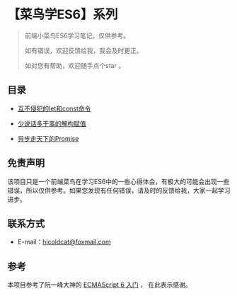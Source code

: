 【菜鸟学ES6】系列
=================

> 前端小菜鸟ES6学习笔记，仅供参考。
>
> 如有错误，欢迎反馈给我，我会及时更正。
>
> 如对您有帮助，欢迎随手点个star 。

目录
----

-	[互不侵犯的let和const命令](https://github.com/higrowth/rookie-learn-es6/blob/master/%E4%BA%92%E4%B8%8D%E4%BE%B5%E7%8A%AF%E7%9A%84let%E5%92%8Cconst%E5%91%BD%E4%BB%A4.md)

-	[少说话多干事的解构赋值](https://github.com/higrowth/rookie-learn-es6/blob/master/%E5%B0%91%E8%AF%B4%E8%AF%9D%E5%A4%9A%E5%B9%B2%E4%BA%8B%E7%9A%84%E8%A7%A3%E6%9E%84%E8%B5%8B%E5%80%BC.md)

-	[异步走天下的Promise](https://github.com/higrowth/rookie-learn-es6/blob/master/%E5%BC%82%E6%AD%A5%E8%B5%B0%E5%A4%A9%E4%B8%8B%E7%9A%84Promise.md)

免责声明
--------

该项目只是一个前端菜鸟在学习ES6中的一些心得体会，有极大的可能会出现一些错误，所以仅供参考。如果您发现有任何错误，请及时的反馈给我，大家一起学习进步。

联系方式
--------

-	E-mail：hicoldcat@foxmail.com

参考
----

本项目参考了阮一峰大神的 [ECMAScript 6 入门](http://es6.ruanyifeng.com/) ， 在此表示感谢。

